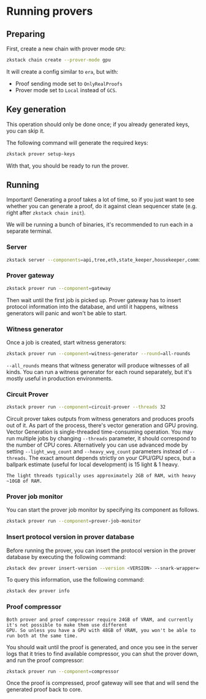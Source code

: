 # Running provers

## Preparing

First, create a new chain with prover mode `GPU`:

```bash
zkstack chain create --prover-mode gpu
```

It will create a config similar to `era`, but with:

- Proof sending mode set to `OnlyRealProofs`
- Prover mode set to `Local` instead of `GCS`.

## Key generation

This operation should only be done once; if you already generated keys, you can skip it.

The following command will generate the required keys:

```bash
zkstack prover setup-keys
```

With that, you should be ready to run the prover.

## Running

Important! Generating a proof takes a lot of time, so if you just want to see whether you can generate a proof, do it
against clean sequencer state (e.g. right after `zkstack chain init`).

We will be running a bunch of binaries, it's recommended to run each in a separate terminal.

### Server

```bash
zkstack server --components=api,tree,eth,state_keeper,housekeeper,commitment_generator,da_dispatcher,proof_data_handler,vm_runner_protective_reads,vm_runner_bwip
```

### Prover gateway

```bash
zkstack prover run --component=gateway
```

Then wait until the first job is picked up. Prover gateway has to insert protocol information into the database, and
until it happens, witness generators will panic and won't be able to start.

### Witness generator

Once a job is created, start witness generators:

```bash
zkstack prover run --component=witness-generator --round=all-rounds
```

`--all_rounds` means that witness generator will produce witnesses of all kinds. You can run a witness generator for
each round separately, but it's mostly useful in production environments.

### Circuit Prover

```bash
zkstack prover run --component=circuit-prover --threads 32
```

Circuit prover takes outputs from witness generators and produces proofs out of it. As part of the process, there's
vector generation and GPU proving. Vector Generation is single-threaded time-consuming operation. You may run multiple
jobs by changing `--threads` parameter, it should correspond to the number of CPU cores. Alternatively you can use
advanced mode by setting `--light_wvg_count` and `--heavy_wvg_count` parameters instead of `--threads`. The exact amount
depends strictly on your CPU/GPU specs, but a ballpark estimate (useful for local development) is 15 light & 1 heavy.

```admonish note
The light threads typically uses approximately 2GB of RAM, with heavy ~10GB of RAM.
```

### Prover job monitor

You can start the prover job monitor by specifying its component as follows.

```bash
zkstack prover run --component=prover-job-monitor
```

### Insert protocol version in prover database

Before running the prover, you can insert the protocol version in the prover database by executing the following
command:

```bash
zkstack dev prover insert-version --version <VERSION> --snark-wrapper=<SNARK_WRAPPER>
```

To query this information, use the following command:

```bash
zkstack dev prover info
```

### Proof compressor

```admonish warning
Both prover and proof compressor require 24GB of VRAM, and currently it's not possible to make them use different
GPU. So unless you have a GPU with 48GB of VRAM, you won't be able to run both at the same time.
```

You should wait until the proof is generated, and once you see in the server logs that it tries to find available
compressor, you can shut the prover down, and run the proof compressor:

```bash
zkstack prover run --component=compressor
```

Once the proof is compressed, proof gateway will see that and will send the generated proof back to core.
